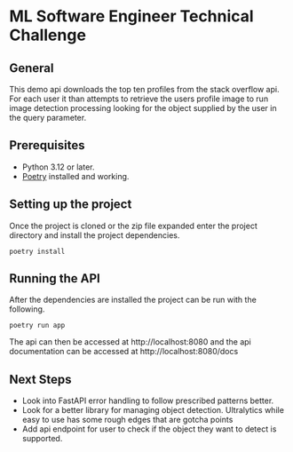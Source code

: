 # ML Software Engineer Technical Challenge

## General
This demo api downloads the top ten profiles from the stack overflow api.  For each user it than attempts to retrieve
the users profile image to run image detection processing looking for the object supplied by the user in the query
parameter.

## Prerequisites
- Python 3.12 or later.
- [Poetry](https://python-poetry.org/) installed and working.

## Setting up the project
Once the project is cloned or the zip file expanded enter the project directory and install the project dependencies.

```shell
poetry install
```

## Running the API
After the dependencies are installed the project can be run with the following.

```shell
poetry run app
```

The api can then be accessed at http://localhost:8080 and the api documentation
can be accessed at http://localhost:8080/docs

## Next Steps
- Look into FastAPI error handling to follow prescribed patterns better.
- Look for a better library for managing object detection.  Ultralytics while easy to use has some rough edges that are gotcha points
- Add api endpoint for user to check if the object they want to detect is supported.
